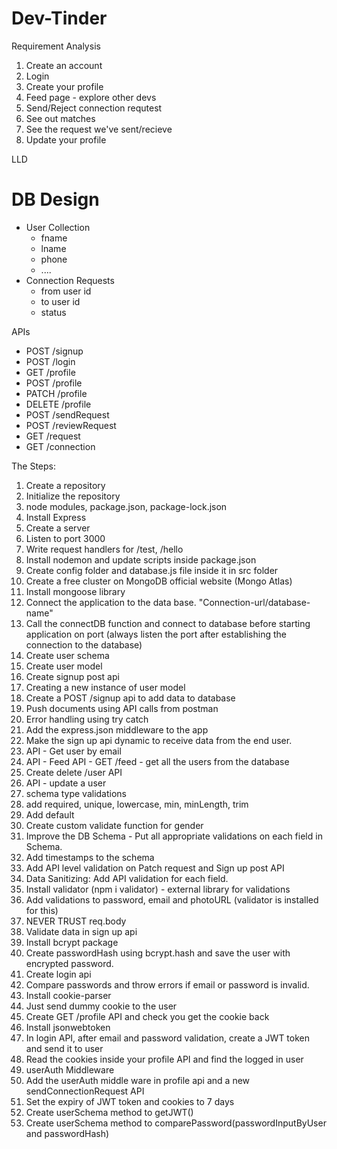 # Dev-Tinder

Requirement Analysis

1. Create an account
2. Login
3. Create your profile
4. Feed page - explore other devs
5. Send/Reject connection requtest
6. See out matches
7. See the request we've sent/recieve
8. Update your profile

LLD

# DB Design

- User Collection
  - fname
  - lname
  - phone
  - ....
- Connection Requests
  - from user id
  - to user id
  - status

APIs

- POST /signup
- POST /login
- GET /profile
- POST /profile
- PATCH /profile
- DELETE /profile
- POST /sendRequest
- POST /reviewRequest
- GET /request
- GET /connection

The Steps:

1. Create a repository
2. Initialize the repository
3. node modules, package.json, package-lock.json
4. Install Express
5. Create a server
6. Listen to port 3000
7. Write request handlers for /test, /hello
8. Install nodemon and update scripts inside package.json
9. Create config folder and database.js file inside it in src folder
10. Create a free cluster on MongoDB official website (Mongo Atlas)
11. Install mongoose library
12. Connect the application to the data base. "Connection-url/database-name"
13. Call the connectDB function and connect to database before starting application on port (always listen the port after establishing the connection to the database)
14. Create user schema
15. Create user model
16. Create signup post api
17. Creating a new instance of user model
18. Create a POST /signup api to add data to database
19. Push documents using API calls from postman
20. Error handling using try catch
21. Add the express.json middleware to the app
22. Make the sign up api dynamic to receive data from the end user.
23. API - Get user by email
24. API - Feed API - GET /feed - get all the users from the database
25. Create delete /user API
26. API - update a user
27. schema type validations
28. add required, unique, lowercase, min, minLength, trim
29. Add default
30. Create custom validate function for gender
31. Improve the DB Schema - Put all appropriate validations on each field in Schema.
32. Add timestamps to the schema
33. Add API level validation on Patch request and Sign up post API
34. Data Sanitizing: Add API validation for each field.
35. Install validator (npm i validator) - external library for validations
36. Add validations to password, email and photoURL (validator is installed for this)
37. NEVER TRUST req.body
38. Validate data in sign up api
39. Install bcrypt package
40. Create passwordHash using bcrypt.hash and save the user with encrypted password.
41. Create login api
42. Compare passwords and throw errors if email or password is invalid.
43. Install cookie-parser
44. Just send dummy cookie to the user
45. Create GET /profile API and check you get the cookie back
46. Install jsonwebtoken
47. In login API, after email and password validation, create a JWT token and send it to user
48. Read the cookies inside your profile API and find the logged in user
49. userAuth Middleware
50. Add the userAuth middle ware in profile api and a new sendConnectionRequest API
51. Set the expiry of JWT token and cookies to 7 days
52. Create userSchema method to getJWT()
53. Create userSchema method to comparePassword(passwordInputByUser and passwordHash)
